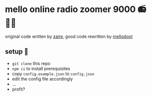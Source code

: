 # mello online radio zoomer 9000 📻🚴‍♀️

original code written by [zaire](http://www.supitszaire.com), good code rewritten by [mellodoot](https://www.mellodoot.com)

## setup 💽

- `git clone` this repo
- `npm ci` to install prerequisites
- copy `config.example.json` to `config.json`
- edit the config file accordingly
- ...
- profit?
